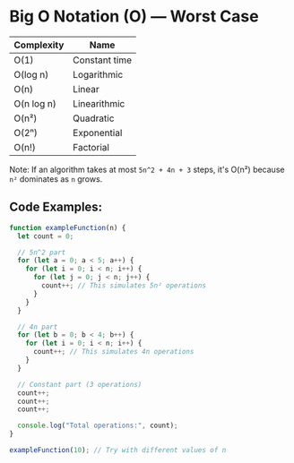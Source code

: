 # Big O Notation (O) — Worst Case

| Complexity | Name          |
| ---------- | ------------- |
| O(1)       | Constant time |
| O(log n)   | Logarithmic   |
| O(n)       | Linear        |
| O(n log n) | Linearithmic  |
| O(n²)      | Quadratic     |
| O(2ⁿ)      | Exponential   |
| O(n!)      | Factorial     |

Note:
If an algorithm takes at most `5n^2 + 4n + 3` steps, it's O(n²) because `n²` dominates as `n` grows.

## Code Examples:
```js
function exampleFunction(n) {
  let count = 0;

  // 5n^2 part
  for (let a = 0; a < 5; a++) {
    for (let i = 0; i < n; i++) {
      for (let j = 0; j < n; j++) {
        count++; // This simulates 5n² operations
      }
    }
  }

  // 4n part
  for (let b = 0; b < 4; b++) {
    for (let i = 0; i < n; i++) {
      count++; // This simulates 4n operations
    }
  }

  // Constant part (3 operations)
  count++;
  count++;
  count++;

  console.log("Total operations:", count);
}

exampleFunction(10); // Try with different values of n
```